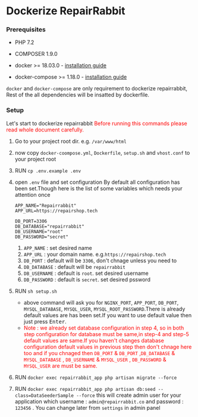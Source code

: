 # Dockerize RepairRabbit

### Prerequisites
- PHP 7.2 
- COMPOSER 1.9.0
- docker >= 18.03.0 - [installation guide](https://docs.docker.com/engine/install/)

- docker-compose >= 1.18.0 - [installation guide](https://docs.docker.com/compose/install/)


`docker` and `docker-compose` are only requirement to dockerize repairrabbit, Rest of the all dependencies will be insatted by dockerfile.

### Setup
Let's start to dockerize repairrabbit
<span style="color:red">Before running this commands please read whole document carefully.</SPAN>

1. Go to your project root dir. e.g. `/var/www/html`
2. now copy `docker-coompose.yml`, `Dockerfile`, `setup.sh` and `vhost.conf` to your project root
3. RUN `cp .env.example .env`
4. open `.env` file and set configuration 
    By default all configuration has been set.Though here is the list of some variables which needs your attention once


    ``` env
    APP_NAME="Repairrabbit"
    APP_URL=https://repairshop.tech

    DB_PORT=3306
    DB_DATABASE="repairrabbit"
    DB_USERNAME="root"
    DB_PASSWORD="secret"
    ```  
    1. `APP_NAME` : set desired name
    2. `APP_URL` : your domain name. e.g.`https://repairshop.tech`
    3. `DB_PORT` : default will be `3306`, don't chnage unless you need to
    4. `DB_DATABASE` : default will be `repairrabbit`
    5. `DB_USERNAME` : default is `root`. set desired username
    6. `DB_PASSWORD` : default is `secret`. set desired pssword 
5. RUN `sh setup.sh` 
   - above command will ask you for `NGINX_PORT`, `APP_PORT`, `DB_PORT`, `MYSQL_DATABASE`, `MYSQL_USER`, `MYSQL_ROOT_PASSWORD`.There is already default values are has been set.If you want to use default value then just press <kbd>Enter</kbd>.
   - <span style="color:red">Note : we already set database  configuration in step 4, so in both step configuration for database must be same,in step-4 and step-5 default values are same.If you haven't changes database configuration default values in previous step then don't chnage here too and if you chnaged then `DB_PORT` & `DB_PORT` ,`DB_DATABASE` & `MYSQL_DATABASE` , `DB_USERNAME` & `MYSQL_USER` , `DB_PASSWORD` & `MYSQL_USER` are must be same.</span> 
6. RUN `docker exec repairrabbit_app php artisan migrate --force `
7. RUN `docker exec repairrabbit_app php artisan db:seed --class=DataSeederSample --force`
 this will create admin user for your application which username : `admin@repairrabbit.co` and password : `123456` . You can change later from `settings` in admin panel

